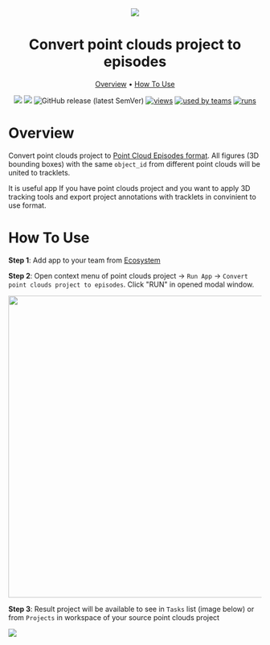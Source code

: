 <div align="center" markdown>
<img src="https://user-images.githubusercontent.com/97401023/173351837-f34193dd-854d-408f-b6a2-3e864086ab6f.png"/>

# Convert point clouds project to episodes

<p align="center">
  <a href="#Overview">Overview</a> •
  <a href="#How-To-Use">How To Use</a>
</p>


[![](https://img.shields.io/badge/supervisely-ecosystem-brightgreen)](https://ecosystem.supervise.ly/apps/supervisely-ecosystem/convert_ptc_to_ptc_episodes)
[![](https://img.shields.io/badge/slack-chat-green.svg?logo=slack)](https://supervise.ly/slack)
![GitHub release (latest SemVer)](https://img.shields.io/github/v/release/supervisely-ecosystem/convert_ptc_to_ptc_episodes)
[![views](https://app.supervise.ly/public/api/v3/ecosystem.counters?repo=supervisely-ecosystem/convert_ptc_to_ptc_episodes&counter=views&label=views)](https://supervise.ly)
[![used by teams](https://app.supervise.ly/public/api/v3/ecosystem.counters?repo=supervisely-ecosystem/convert_ptc_to_ptc_episodes&counter=downloads&label=used%20by%20teams)](https://supervise.ly)
[![runs](https://app.supervise.ly/public/api/v3/ecosystem.counters?repo=supervisely-ecosystem/convert_ptc_to_ptc_episodes&counter=runs&label=runs)](https://supervise.ly)

</div>

# Overview

Convert point clouds project to [Point Cloud Episodes format](https://docs.supervise.ly/data-organization/00_ann_format_navi/07_supervisely_format_pointcloud_episode). All figures (3D bounding boxes) with the same `object_id` from different point clouds will be united to tracklets.

It is useful app If you have point clouds project and you want to apply 3D tracking tools and export project annotations with tracklets in convinient to use format.

# How To Use
**Step 1**: Add app to your team from [Ecosystem](https://ecosystem.supervise.ly/apps/convert_ptc_to_ptc_episodes)

**Step 2**: Open context menu of point clouds project -> `Run App` -> `Convert point clouds project to episodes`. Click "RUN" in opened modal window.

<img src="https://user-images.githubusercontent.com/97401023/173357403-9aa96b83-7480-4264-bdd4-e4a1238993c4.png" width="600px"/>

**Step 3**: Result project will be available to see in `Tasks` list (image below) or from `Projects` in workspace of your source point clouds project

<img src="https://user-images.githubusercontent.com/97401023/173357522-72e2e6ec-5642-4f6d-bf80-1221ad8babe9.png">
